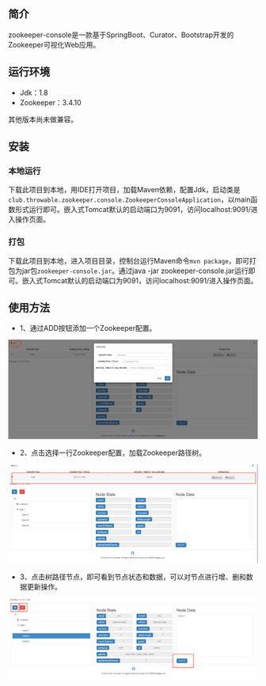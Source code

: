 ## 简介
zookeeper-console是一款基于SpringBoot、Curator、Bootstrap开发的Zookeeper可视化Web应用。

## 运行环境
- Jdk：1.8
- Zookeeper：3.4.10

其他版本尚未做兼容。

## 安装
### 本地运行
下载此项目到本地，用IDE打开项目，加载Maven依赖，配置Jdk，启动类是`club.throwable.zookeeper.console.ZookeeperConsoleApplication`，以main函数形式运行即可。嵌入式Tomcat默认的启动端口为9091，访问localhost:9091/进入操作页面。
### 打包
下载此项目到本地，进入项目目录，控制台运行Maven命令`mvn package`，即可打包为jar包`zookeeper-console.jar`。通过java -jar zookeeper-console.jar运行即可。嵌入式Tomcat默认的启动端口为9091，访问localhost:9091/进入操作页面。

## 使用方法
- 1、通过ADD按钮添加一个Zookeeper配置。

![usage-1](usage-1.png)

- 2、点击选择一行Zookeeper配置，加载Zookeeper路径树。

![usage-2](usage-2.png)

- 3、点击树路径节点，即可看到节点状态和数据，可以对节点进行增、删和数据更新操作。

![usage-3](usage-3.png)

